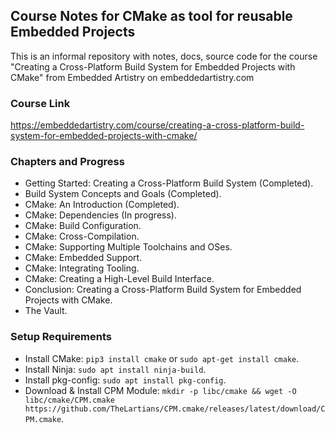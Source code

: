 ## Course Notes for CMake as tool for reusable Embedded Projects

This is an informal repository with notes, docs, source code for the course "Creating a Cross-Platform Build System for Embedded Projects with CMake" from Embedded Artistry on embeddedartistry.com

### Course Link

https://embeddedartistry.com/course/creating-a-cross-platform-build-system-for-embedded-projects-with-cmake/

### Chapters and Progress

- Getting Started: Creating a Cross-Platform Build System (Completed).
- Build System Concepts and Goals (Completed).
- CMake: An Introduction (Completed).
- CMake: Dependencies (In progress).
- CMake: Build Configuration.
- CMake: Cross-Compilation.
- CMake: Supporting Multiple Toolchains and OSes.
- CMake: Embedded Support.
- CMake: Integrating Tooling.
- CMake: Creating a High-Level Build Interface.
- Conclusion: Creating a Cross-Platform Build System for Embedded Projects with CMake.
- The Vault.

### Setup Requirements

- Install CMake: `pip3 install cmake` or `sudo apt-get install cmake`.
- Install Ninja: `sudo apt install ninja-build`.
- Install pkg-config: `sudo apt install pkg-config`.
- Download & Install CPM Module: `mkdir -p libc/cmake && wget -O libc/cmake/CPM.cmake https://github.com/TheLartians/CPM.cmake/releases/latest/download/CPM.cmake`.
